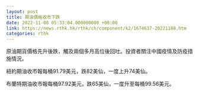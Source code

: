```yaml
---
layout: post
title: 期油價格收市下跌
date: 2022-11-08 05:33:04.000000000 +08:00
link: https://news.rthk.hk/rthk/ch/component/k2/1674637-20221108.htm
categories: rthk
---
```


原油期貨價格先升後跌，觸及兩個多月高位後回吐。投資者關注中國疫情及防疫措施情況。

紐約期油收市報每桶91.79美元，跌82美仙，一度上升74美仙。

布蘭特期油收市報每桶97.92美元，跌65美仙，一度升至每桶99.56美元。
